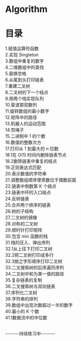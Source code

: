 # Algorithm

目录
===
1.赋值运算符函数<br>
2.实现 Singleton<br>
3.数组中重复的数字<br>
4.二维数组中的查找<br>
5.替换空格<br>
6.从尾到头打印链表<br>
7.重建二叉树<br>
8.二叉树的下一个结点<br>
9.用两个栈实现队列<br>
10.斐波那契数列<br>
11.旋转数组的最小数字<br>
12.矩阵中的路径<br>
13.机器人的运动范围<br>
14.剪绳子<br>
15.二进制中 1 的个数<br>
16.数值的整数次方<br>
17.打印从 1 到最大的 n 位数<br>
18.1在 O(1) 时间内删除链表节点<br>
18.2删除链表中重复的结点<br>
19.正则表达式匹配<br>
20.表示数值的字符串<br>
21.调整数组顺序使奇数位于偶数前面<br>
22.链表中倒数第 K 个结点<br>
23.链表中环的入口结点<br>
24.反转链表<br>
25.合并两个排序的链表<br>
26.树的子结构<br>
27.二叉树的镜像<br>
28.对称的二叉树<br>
29.顺时针打印矩阵<br>
30.包含 min 函数的栈<br>
31.栈的压入、弹出序列<br>
32.1从上往下打印二叉树<br>
32.2把二叉树打印成多行<br>
32.3按之字形顺序打印二叉树<br>
33.二叉搜索树的后序遍历序列<br>
34.二叉树中和为某一值的路径<br>
35.复杂链表的复制<br>
36.二叉搜索树与双向链表<br>
37.序列化二叉树<br>
38.字符串的排列<br>
39.数组中出现次数超过一半的数字<br>
40.最小的 K 个数<br>
41.1数据流中的中位数<br>

<br>-------持续练习中-------
